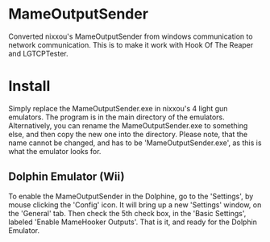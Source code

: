 # MameOutputSender
Converted nixxou's MameOutputSender from windows communication to network communication. This is to make it work with Hook Of The Reaper and LGTCPTester.

# Install
Simply replace the MameOutputSender.exe in nixxou's 4 light gun emulators. The program is in the main directory of the emulators. Alternatively, you can rename the MameOutputSender.exe to something else, and then copy the new one into the directory. Please note, that the name cannot be changed, and has to be 'MameOutputSender.exe', as this is what the emulator looks for.

## Dolphin Emulator (Wii)
To enable the MameOutputSender in the Dolphine, go to the 'Settings', by mouse clicking the 'Config' icon. It will bring up a new 'Settings' window, on the 'General' tab. Then check the 5th check box, in the 'Basic Settings', labeled 'Enable MameHooker Outputs'. That is it, and ready for the Dolphin Emulator.
